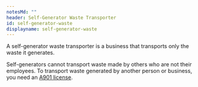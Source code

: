 ```yaml
---
notesMd: ""
header: Self-Generator Waste Transporter
id: self-generator-waste
displayname: self-generator-waste
---
```

A self-generator waste transporter is a business that transports only the waste it generates. 

Self-generators cannot transport waste made by others who are not their employees. To transport waste generated by another person or business, you need an [A901 license](https://dep.nj.gov/dshw/swpl/a-901/). 